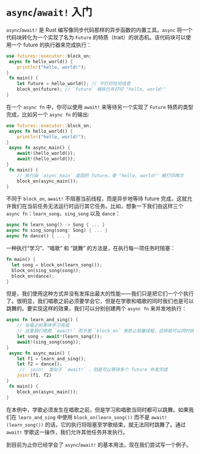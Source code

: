 # `async`/`await!` 入门

`async`/`await!` 是 Rust 编写像同步代码那样的异步函数的内置工具。`async` 将一个代码块转化为一个实现了名为 `Future` 的特质（trait）的状态机。该代码块可以使用一个 future 的执行器来完成执行：

```rust
use futures::executor::block_on;
 async fn hello_world() {
    println!("hello, world!");
}
 fn main() {
    let future = hello_world(); // 不打印任何信息
    block_on(future); // `future` 被执行并打印 "hello, world!"
}
```

在一个 `async fn` 中，你可以使用 `await!` 来等待另一个实现了 `Future` 特质的类型完成，比如另一个 `async fn` 的输出:

```rust
use futures::executor::block_on;
 async fn hello_world() {
    println!("hello, world!");
}
 async fn async_main() {
    await!(hello_world());
    await!(hello_world());
}
 fn main() {
    // 执行由 `async_main` 返回的 future，使 "hello, world!" 被打印两次
    block_on(async_main());
}
```

不同于 `block_on`, `await!` 不阻塞当前线程，而是异步地等待 future 完成，这就允许我们在当前任务无法运行时运行其它任务。比如，想象一下我们由这样三个 `async fn`：`learn_song`、`sing_song` 以及
`dance`：

```rust
async fn learn_song() -> Song { ... }
async fn sing_song(song: Song) { ... }
async fn dance() { ... }
```

一种执行“学习”、“唱歌” 和 “跳舞” 的方法是，在执行每一项任务时阻塞：

```rust
fn main() {
  let song = block_on(learn_song());
  block_on(sing_song(song));
  block_on(dance);
}
```

但是，我们使用这种方式并没有发挥出最大的性能——我们只是把它们一个个执行了。很明显，我们唱歌之前必须要学会它，但是在学歌和唱歌的同时我们也是可以跳舞的。要实现这样的效果，我们可以分别创建两个 `async fn` 来并发地执行：

```rust
async fn learn_and_sing() {
    // 在唱之前等待学习完成
    // 这里我们使用 `await!` 而不是 `block_on` 来防止阻塞线程，这样就可以同时执行 `dance` 了。
    let song = await!(learn_song());
    await!(sing_song(song));
}
 async fn async_main() {
    let f1 = learn_and_sing();
    let f2 = dance();
     // `join!` 类似于 `await!` ，但是可以等待多个 future 并发完成
    join!(f1, f2)
}
 fn main() {
    block_on(async_main());
}
```

在本例中，学歌必须发生在唱歌之前，但是学习和唱歌当同时都可以跳舞。如果我们在 `learn_and_sing` 中使用 `block_on(learn_song())` 而不是 `await!(learn_song())` 的话，它的执行将阻塞至学歌结束，就无法同时跳舞了。通过 `await!` 学歌这一操作，我们允许其他任务并发执行。

到目前为止你已经学会了 `async`/`await!` 的基本用法，现在我们尝试写一个例子。